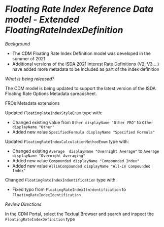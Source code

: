 # *Floating Rate Index Reference Data model - Extended FloatingRateIndexDefinition*

_Background_
- The CDM Floating Rate Index Definition model was developed in the summer of 2021
- Additional versions of the ISDA 2021 Interest Rate Definitions (V2, V3,…) have added more metadata to be included as part of the index definition

_What is being released?_

The CDM model is being updated to support the latest version of the ISDA Floating Rate Options Metadata spreadsheet.

FROs Metadata extensions

Updated `FloatingRateIndexStyleEnum` type with: 

- Changed existing value from `Other displayName "Other FRO"` to  `Other displayName "Other"`
- Added new value `SpecifiedFormula displayName "Specified Formula"`

Updated `FloatingRateIndexCalculationMethodEnum` type with:

- Changed existing `Average  displayName "Overnight Average"` to `Average displayName "Overnight Averaging"`
- Added new value `Compounded displayName "Compounded Index"`
- Added new value `AllInCompounded displayName "All-In Compounded Index"`
    
Changed `FloatingRateIndexIndentification` type with:

- Fixed typo from `FloatingRateIndexI(n)dentification` to `FloatingRateIndexIdentification`

_Review Directions_

In the CDM Portal, select the Textual Browser and search and inspect the `FloatingRateIndexDefinition` type
